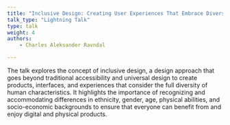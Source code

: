 ```yaml
---
title: "Inclusive Design: Creating User Experiences That Embrace Diversity"
talk_type: "Lightning Talk"
type: talk
weight: 4
authors:
    - Charles Aleksander Ravndal

---
```

The talk explores the concept of inclusive design, a design approach that goes beyond traditional accessibility and universal design to create products, interfaces, and experiences that consider the full diversity of human characteristics. It highlights the importance of recognizing and accommodating differences in ethnicity, gender, age, physical abilities, and socio-economic backgrounds to ensure that everyone can benefit from and enjoy digital and physical products.
